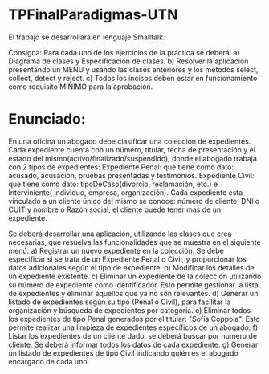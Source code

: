 ﻿# TPFinalParadigmas-UTN
El trabajo se desarrollará en lenguaje Smalltalk.

Consigna: Para cada uno de los ejercicios de la práctica se deberá:
a) Diagrama de clases y Especificación de clases.
b) Resolver la aplicación presentando un MENU y usando las clases anteriores y los métodos
select, collect, detect y reject.
c) Todos los incisos deben estar en funcionamiento como requisito MINIMO para la
aprobación.

# Enunciado:
En una oficina un abogado debe clasificar una colección de expedientes. Cada
expediente cuenta con un número, titular, fecha de presentación y el estado del
mismo(activo/finalizado/suspendido), donde el abogado trabaja con 2 tipos de
expedientes:
  Expediente Penal: que tiene como dato: acusado, acusación, pruebas presentadas y
  testimonios.
  Expediente Civil: que tiene como dato: tipoDeCaso(divorcio, reclamación, etc.) e
  Interviniente( individuo, empresa, organización).
Cada expediente esta vinculado a un cliente único del mismo se conoce: número de cliente,
DNI o CUIT y nombre o Razón social, el cliente puede tener mas de un expediente.

Se deberá desarrollar una aplicación, utilizando las clases que crea necesarias, que
resuelva las funcionalidades que se muestra en el siguiente menú:
a) Registrar un nuevo expediente en la colección. Se debe especificar si se trata de un
Expediente Penal o Civil, y proporcionar los datos adicionales según el tipo de expediente.
b) Modificar los detalles de un expediente existente.
c) Eliminar un expediente de la colección utilizando su número de expediente como
identificador. Esto permite gestionar la lista de expedientes y eliminar aquellos que ya no
son relevantes.
d) Generar un listado de expedientes según su tipo (Penal o Civil), para facilitar la
organización y búsqueda de expedientes por categoría.
e) Eliminar todos los expedientes de tipo Penal generados por el titular: "Sofía Coppola".
Esto permite realizar una limpieza de expedientes específicos de un abogado.
f) Listar los expedientes de un cliente dado, se deberá buscar por numero de cliente. Se
deberá informar todos los datos de cada expediente.
g) Generar un listado de expedientes de tipo Civil indicando quién es el abogado encargado
de cada uno.
